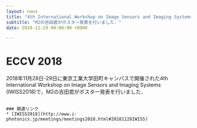 ```yaml
---
layout: news
title: "4th International Workshop on Image Sensors and Imaging Systems (IWISS2018)"
subtitle: "M2の吉田君がポスター発表を行いました．"
date: 2018-11-29 00:00:00 +0900

---
```


# ECCV 2018
2018年11月28日-29日に東京工業大学田町キャンパスで開催された4th International Workshop on Image Sensors and Imaging Systems (IWISS2018)で，M2の吉田君がポスター発表を行いました．



```

### 関連リンク
* [IWISS2018](http://www.i-photonics.jp/meetings/meetings2018.html#20181128IWISS)
